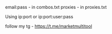 email:pass - in combos.txt
proxies - in proxies.txt


Using ip:port or ip:port:user:pass 


follow  my tg - https://t.me/marketmultitool
